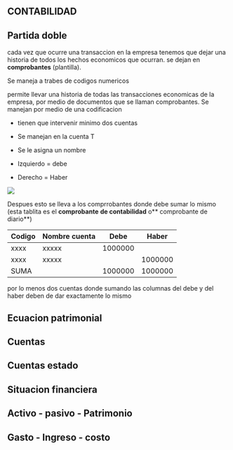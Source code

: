 ## CONTABILIDAD



## Partida doble

cada vez que ocurre una transaccion en la empresa tenemos que dejar una historia de todos los hechos economicos que ocurran. se dejan en **comprobantes** (plantilla).

Se maneja a trabes de codigos numericos 



permite llevar una historia de todas las transacciones economicas de la empresa, por medio de documentos que se llaman comprobantes. Se manejan por medio de una codificacion



* tienen que intervenir minimo dos cuentas

* Se manejan en la cuenta T

* Se le asigna un nombre

* Izquierdo = debe

* Derecho = Haber

![](C:\Users\garci\AppData\Roaming\marktext\images\2022-07-03-10-35-05-image.png)



Despues esto se lleva a los comprrobantes donde debe sumar lo mismo (esta tablita es el **comprobante** **de contabilidad** o** comprobante de diario**)

| Codigo | Nombre cuenta | Debe    | Haber   |
| ------ | ------------- | ------- | ------- |
| xxxx   | xxxxx         | 1000000 |         |
| xxxx   | xxxxx         |         | 1000000 |
| SUMA   |               | 1000000 | 1000000 |



por lo menos dos cuentas donde sumando las columnas del debe y del haber deben de dar exactamente lo mismo



## Ecuacion patrimonial





## Cuentas







## Cuentas estado







## Situacion financiera







## Activo - pasivo - Patrimonio







## Gasto - Ingreso - costo








